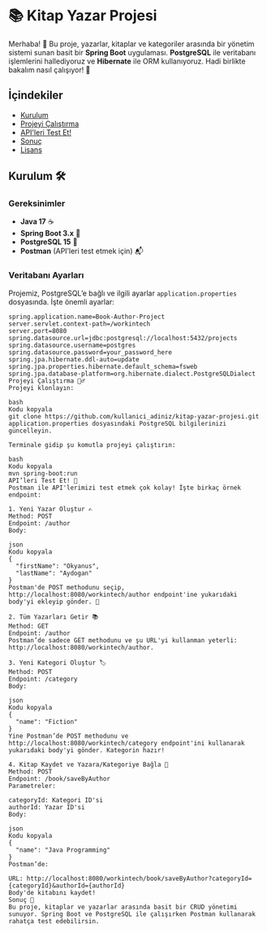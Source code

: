 # 📚 Kitap Yazar Projesi

Merhaba! 👋 Bu proje, yazarlar, kitaplar ve kategoriler arasında bir yönetim sistemi sunan basit bir **Spring Boot** uygulaması. **PostgreSQL** ile veritabanı işlemlerini hallediyoruz ve **Hibernate** ile ORM kullanıyoruz. Hadi birlikte bakalım nasıl çalışıyor! 🚀

## İçindekiler
- [Kurulum](#kurulum-🛠️)
- [Projeyi Çalıştırma](#projeyi-çalıştırma-🏃‍♂️)
- [API'leri Test Et!](#api'leri-test-et-📡)
- [Sonuç](#sonuç-🎯)
- [Lisans](#lisans)

## Kurulum 🛠️

### Gereksinimler
- **Java 17** ☕
- **Spring Boot 3.x** 🌱
- **PostgreSQL 15** 🐘
- **Postman** (API’leri test etmek için) 📬

### Veritabanı Ayarları
Projemiz, PostgreSQL’e bağlı ve ilgili ayarlar `application.properties` dosyasında. İşte önemli ayarlar:

```properties
spring.application.name=Book-Author-Project
server.servlet.context-path=/workintech
server.port=8080
spring.datasource.url=jdbc:postgresql://localhost:5432/projects
spring.datasource.username=postgres
spring.datasource.password=your_password_here
spring.jpa.hibernate.ddl-auto=update
spring.jpa.properties.hibernate.default_schema=fsweb
spring.jpa.database-platform=org.hibernate.dialect.PostgreSQLDialect
Projeyi Çalıştırma 🏃‍♂️
Projeyi klonlayın:

bash
Kodu kopyala
git clone https://github.com/kullanici_adiniz/kitap-yazar-projesi.git
application.properties dosyasındaki PostgreSQL bilgilerinizi güncelleyin.

Terminale gidip şu komutla projeyi çalıştırın:

bash
Kodu kopyala
mvn spring-boot:run
API’leri Test Et! 📡
Postman ile API'lerimizi test etmek çok kolay! İşte birkaç örnek endpoint:

1. Yeni Yazar Oluştur ✍️
Method: POST
Endpoint: /author
Body:

json
Kodu kopyala
{
  "firstName": "Okyanus",
  "lastName": "Aydogan"
}
Postman'de POST methodunu seçip, http://localhost:8080/workintech/author endpoint'ine yukarıdaki body'yi ekleyip gönder. 🎯

2. Tüm Yazarları Getir 📚
Method: GET
Endpoint: /author
Postman’de sadece GET methodunu ve şu URL'yi kullanman yeterli: http://localhost:8080/workintech/author.

3. Yeni Kategori Oluştur 🏷️
Method: POST
Endpoint: /category
Body:

json
Kodu kopyala
{
  "name": "Fiction"
}
Yine Postman’de POST methodunu ve http://localhost:8080/workintech/category endpoint'ini kullanarak yukarıdaki body'yi gönder. Kategorin hazır!

4. Kitap Kaydet ve Yazara/Kategoriye Bağla 📖
Method: POST
Endpoint: /book/saveByAuthor
Parametreler:

categoryId: Kategori ID'si
authorId: Yazar ID'si
Body:

json
Kodu kopyala
{
  "name": "Java Programming"
}
Postman’de:

URL: http://localhost:8080/workintech/book/saveByAuthor?categoryId={categoryId}&authorId={authorId}
Body'de kitabını kaydet!
Sonuç 🎯
Bu proje, kitaplar ve yazarlar arasında basit bir CRUD yönetimi sunuyor. Spring Boot ve PostgreSQL ile çalışırken Postman kullanarak rahatça test edebilirsin.
